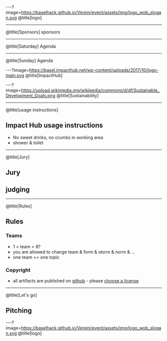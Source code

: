 ---?image=https://baselhack.github.io/Verein/event/assets/img/logo_wob_slogan.svg
@title[logo]

---
@title[Sponsors]
sponsors

---
@title[Saturday]
Agenda

---
@title[Sunday]
Agenda

---?image=https://basel.impacthub.net/wp-content/uploads/2017/10/logo-main.svg
@title[ImpactHub]

---?image=https://upload.wikimedia.org/wikipedia/commons/d/df/Sustainable_Development_Goals.png
@title[Sustainability]

---
@title[usage instructions]
## Impact Hub usage instructions

- No sweet drinks, no crumbs in working area
- shower & toilet

---
@title[Jury]
## Jury
## judging

---
@title[Rules]

## Rules

### Teams
* 1 < team < 8?
* you are allowed to change team & form & storm & norm & ...
* one team == one topic

### Copyright
* all artifacts are published on [github](https://github.com/BaselHack/) - please [choose a license](https://github.com/blog/1530-choosing-an-open-source-license)

---
@title[Let's go]
## Pitching

---?image=https://baselhack.github.io/Verein/event/assets/img/logo_wob_slogan.svg
@title[logo]

